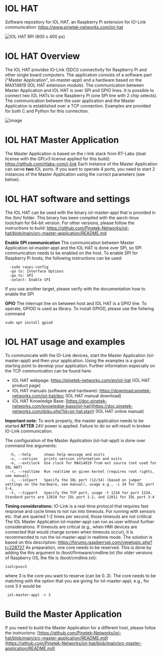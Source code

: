 # IOL HAT
Software repository for IOL HAT, an Raspberry Pi extension for IO-Link communication: https://www.pinetek-networks.com/iol-hat

![IOL HAT RPi (600 x 400 px)](https://github.com/user-attachments/assets/e64add7d-45a9-483a-b5c1-e328c57330e8)

# IOL HAT Overview
The IOL HAT provides IO-Link (SDCI) connectivity for Raspberry Pi and other single board computers. The application consists of a software part ("Master Application", iol-master-appl) and a hardware based on the MAX14819 (IOL HAT extension module). 
The communication between Master Application and IOL HAT is over SPI and GPIO lines. It is possible to connect two IOL HATs to one Raspberry Pi (one SPI line with 2 chip selects). 
The communication between the user application and the Master Application is established over a TCP connection. Examples are provided for both C and Python for this connection.

![image](https://github.com/Pinetek-Networks/iol-hat/assets/116767503/4d07e1c6-1d9f-4f4e-bbbb-611436dbf62c)

# IOL HAT Master Application 

The Master Application is based on the i-link stack from RT-Labs (dual license with the  GPLv3 license applied for this build): https://github.com/rtlabs-com/i-link
Each instance of the Master Application can serve **two** IOL ports. If you want to operate 4 ports, you need to start 2 instances of the Master Application using the correct parameters (see below).

# IOL HAT software and settings
The IOL HAT can be used with the binary iol-master-appl that is provided in the /bin/ folder. This binary has been compiled with the aarch-linux toolchain for 64-bit version. For other versions, please follow the instructions to build: https://github.com/Pinetek-Networks/iol-hat/blob/main/src-master-application/README.md

**Enable SPI communication**
The communication between Master Application iol-master-appl and the IOL HAT is done over SPI, so SPI communication needs to be enabled on the host.
To enable SPI for Raspberry Pi hosts, the following instructions can be used:
```
  -sudo raspi-config
  -go to: Interface Options
  -go to: SPI
  -select: Enable SPI
```
If you use another target, please verify with the documentation how to enable the SPI

**GPIO**
The interrupt line on between host and IOL HAT is a GPIO line. To operate, GPIOD is used as library.
To install GPIOD, please use the follwing command
```
sudo apt install gpiod	
```
# IOL HAT usage and examples
To communicate with the IO-Link devices, start the Master Application (iol-master-appl) and then your application. Using the examples is a good starting point to develop your application.
Further information especially on the TCP communication can be found here:
* IOL HAT webpage: https://pinetek-networks.com/en/iol-hat (IOL HAT product page)
* IOL HAT manuals (software and hardware): https://download.pinetek-networks.com/iol-hat/doc (IOL HAT manual download)
* IOL HAT Knowledge Base: [https://doc.pinetek-networks.com/knowledge-base/iol-hat](https://doc.pinetek-networks.com/doku.php?id=iol-hat:start) (IOL HAT online manual)

**Important note:**
To work properly, the master application needs to be started **AFTER** 24V power is applied. Failure to do so will result in broken IO-Link communication.

The configuration of the Master Application (iol-hat-appl) is done over command line arguments:
```
  -h, --help      shows help message and exits 
  -v, --version   prints version information and exits 
  -e, --extclock  Use clock for MAX14819 from ext source (not used for IOL HAT)
  -r, --realtime  Run realtime on given kernel (requires root rights, see manual) 
  -i, --iolport   Specify the IOL port (12/34) (based on jumper settings on the hardware, see manual), usage e.g., -i 34 for IOL port 3-4.
  -t, --tcpport   Specify the TCP port, usage -t 1234 for port 1234. Standard ports are 12010 for IOL port 1-2, and 12011 for IOL port 3-4
```
**Timing considerations:**
IO-Link is a real-time protocol that requires fast response and cycle times to not run into timeouts. For running with sensors etc. that are queried 1-2 times per second, those timeouts are not crititcal. The  IOL Master Application iol-master-appl can run as user without further considerations.
If timeouts are critical (e.g., when HMI devices are connected that would change screen when timeouts occur), it is recommended to run the iol-master-appl in realtime mode. The solution is based on this description: https://forums.raspberrypi.com/viewtopic.php?t=228727
As preparation, one core needs to be reserved. This is done by adding the this argument to /boot/firmware/cmdline.txt (for older versions of Raspberry OS, the file is /boot/cmdline.txt):
```
isolcpus=3
```
where 3 is the core you want to reserve (can be 0..3). The core needs to be matching with the option that you are giving for iol-master-appl, e.g., for core 3 it would be 
```
 iol-master-appl -r 3
```


# Build the Master Application
If you need to build the Master Application for a different host, please folloe the instructons: [https://github.com/Pinetek-Networks/iol-hat/blob/main/src-master-application/README.md](https://github.com/Pinetek-Networks/iol-hat/blob/main/src-master-application/README.md)
